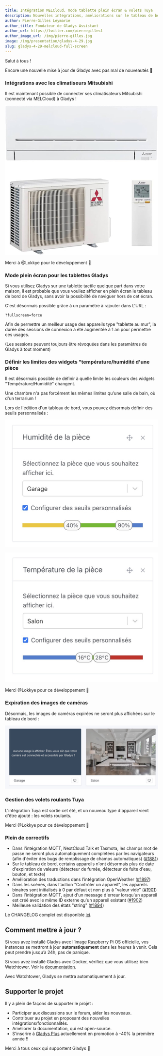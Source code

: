 ```yaml
---
title: Intégration MELCloud, mode tablette plein écran & volets Tuya
description: Nouvelles intégrations, améliorations sur le tableau de bord, plein de nouveautés dans Gladys Assistant 4.29
author: Pierre-Gilles Leymarie
author_title: Fondateur de Gladys Assistant
author_url: https://twitter.com/pierregillesl
author_image_url: /img/pierre-gilles.jpg
image: /img/presentation/gladys-4-29.jpg
slug: gladys-4-29-melcloud-full-screen
---
```


Salut à tous !

Encore une nouvelle mise à jour de Gladys avec pas mal de nouveautés 🥳

### Intégrations avec les climatiseurs Mitsubishi

Il est maintenant possible de connecter ses climatisateurs Mitsubishi (connecté via MELCloud) à Gladys !

![Climatiseur Mitsubishi](../../../static/img/articles/fr/gladys-4-29/mitsubishi-ac.jpg)

Merci à @Lokkye pour le développement 🙌

### Mode plein écran pour les tablettes Gladys

<!--truncate-->

Si vous utilisez Gladys sur une tablette tactile quelque part dans votre maison, il est probable que vous vouliez afficher en plein écran le tableau de bord de Gladys, sans avoir la possibilité de naviguer hors de cet écran.

C'est désormais possible grâce à un paramètre à rajouter dans L'URL :

```
?fullscreen=force
```

Afin de permettre un meilleur usage des appareils type "tablette au mur", la durée des sessions de connexion a été augmentée à 1 an pour permettre ces usages.

(Les sessions peuvent toujours être révoquées dans les paramètres de Gladys à tout moment)

### Définir les limites des widgets "température/humidité d'une pièce

Il est désormais possible de définir à quelle limite les couleurs des widgets "Température/Humidité" changent.

Une chambre n'a pas forcément les mêmes limites qu'une salle de bain, où d'un terrarium !

Lors de l'édition d'un tableau de bord, vous pouvez désormais définir des seuils personnalisés :

![Limites widget Humidité](../../../static/img/articles/fr/gladys-4-29/humidity-thresholds.jpg)

![Limites widget température](../../../static/img/articles/fr/gladys-4-29/temperature-thresholds.jpg)

Merci @Lokkye pour ce développement 🙌

### Expiration des images de caméras

Désormais, les images de caméras expirées ne seront plus affichées sur le tableau de bord :

![Expiration image caméra](../../../static/img/articles/fr/gladys-4-29/camera-expiration.jpg)

### Gestion des volets roulants Tuya

L'intégration Tuya est sortie cet été, et un nouveau type d'appareil vient d'être ajouté : les volets roulants.

Merci @Lokkye pour ce développement 🙌

### Plein de correctifs

- Dans l'intégration MQTT, NextCloud Talk et Tasmota, les champs mot de passe ne seront plus automatiquement complétées par les navigateurs (afin d'éviter des bugs de remplissage de champs automatiques) ([#1881](https://github.com/GladysAssistant/Gladys/pull/1881))
- Sur le tableau de bord, certains appareils n'ont désormais plus de date d'expiration de valeurs (détecteur de fumée, détecteur de fuite d'eau, bouton, et texte)
- Amélioration des traductions dans l'intégration OpenWeather ([#1897](https://github.com/GladysAssistant/Gladys/pull/1897))
- Dans les scènes, dans l'action "Contrôler un appareil", les appareils binaires sont initialisés à 0 par défaut et non plus à "valeur vide" ([#1901](https://github.com/GladysAssistant/Gladys/pull/1901))
- Dans l'intégration MQTT, ajout d'un message d'erreur lorsqu'un appareil est créé avec le même ID externe qu'un appareil existant ([#1902](https://github.com/GladysAssistant/Gladys/pull/1902))
- Meilleure validation des états "string" ([#1894](https://github.com/GladysAssistant/Gladys/pull/1894))

Le CHANGELOG complet est disponible [ici](https://github.com/GladysAssistant/Gladys/releases/tag/v4.29.0).

## Comment mettre à jour ?

Si vous avez installé Gladys avec l’image Raspberry Pi OS officielle, vos instances se mettront à jour **automatiquement** dans les heures à venir. Cela peut prendre jusqu’à 24h, pas de panique.

Si vous avez installé Gladys avec Docker, vérifiez que vous utilisez bien Watchtower. Voir la [documentation](/fr/docs/installation/docker#mise-à-jour-automatique-avec-watchtower).

Avec Watchtower, Gladys se mettra automatiquement à jour.

## Supporter le projet

Il y a plein de façons de supporter le projet :

- Participer aux discussions sur le forum, aider les nouveaux.
- Contribuer au projet en proposant des nouvelles intégrations/fonctionnalités.
- Améliorer la documentation, qui est open-source.
- S'inscrire à [Gladys Plus](/fr/plus) actuellement en promotion à -40% la première année !!

Merci à tous ceux qui supportent Gladys 🙏
